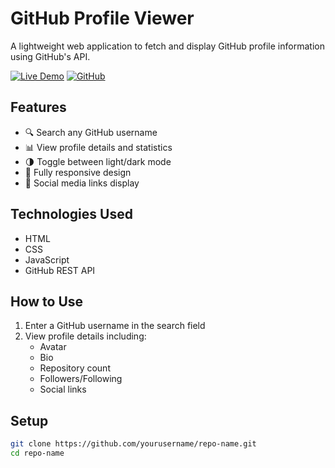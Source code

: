 # GitHub Profile Viewer

A lightweight web application to fetch and display GitHub profile information using GitHub's API.

[![Live Demo](https://img.shields.io/badge/-Live_Demo-green)](https://yourusername.github.io/repo-name/)
[![GitHub](https://img.shields.io/badge/-Source_Code-blue)](https://github.com/yourusername/repo-name)

## Features
- 🔍 Search any GitHub username
- 📊 View profile details and statistics
- 🌗 Toggle between light/dark mode
- 📱 Fully responsive design
- 🔗 Social media links display

## Technologies Used
- HTML
- CSS
- JavaScript
- GitHub REST API

## How to Use
1. Enter a GitHub username in the search field
2. View profile details including:
   - Avatar
   - Bio
   - Repository count
   - Followers/Following
   - Social links

## Setup
```bash
git clone https://github.com/yourusername/repo-name.git
cd repo-name
